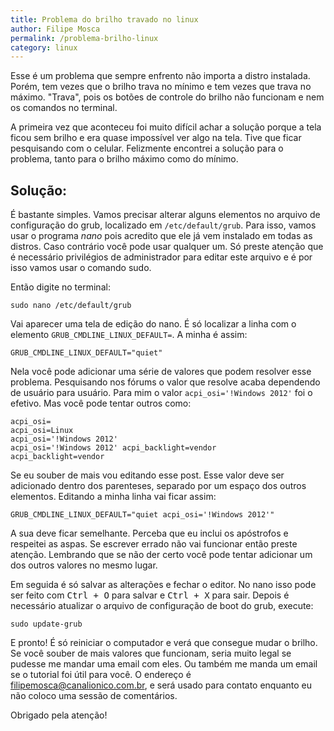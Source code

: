 ```yaml
---
title: Problema do brilho travado no linux
author: Filipe Mosca
permalink: /problema-brilho-linux
category: linux
---
```


Esse é um problema que sempre enfrento não importa a distro instalada. Porém, tem vezes que o brilho trava no mínimo e tem vezes que trava no máximo. "Trava", pois os botões de controle do brilho não funcionam e nem os comandos no terminal.

A primeira vez que aconteceu foi muito difícil achar a solução porque a tela ficou sem brilho e era quase impossível ver algo na tela. Tive que ficar pesquisando com o celular. Felizmente encontrei a solução para o problema, tanto para o brilho máximo como do mínimo.

## Solução:

É bastante simples. Vamos precisar alterar alguns elementos no arquivo de configuração do grub, localizado em `/etc/default/grub`. Para isso, vamos usar o programa _nano_ pois acredito que ele já vem instalado em todas as distros. Caso contrário você pode usar qualquer um. Só preste atenção que é necessário privilégios de administrador para editar este arquivo e é por isso vamos usar o comando sudo.

Então digite no terminal:

```
sudo nano /etc/default/grub
```

Vai aparecer uma tela de edição do nano. É só localizar a linha com o elemento `GRUB_CMDLINE_LINUX_DEFAULT=`. A minha é assim:

```
GRUB_CMDLINE_LINUX_DEFAULT="quiet"
```
Nela você pode adicionar uma série de valores que podem resolver esse problema. Pesquisando nos fórums o valor que resolve acaba dependendo de usuário para usuário. Para mim o valor `acpi_osi='!Windows 2012'` foi o efetivo. Mas você pode tentar outros como:

```
acpi_osi=
acpi_osi=Linux
acpi_osi='!Windows 2012'
acpi_osi='!Windows 2012' acpi_backlight=vendor
acpi_backlight=vendor
```
Se eu souber de mais vou editando esse post. Esse valor deve ser adicionado dentro dos parenteses, separado por um espaço dos outros elementos. Editando a minha linha vai ficar assim:

```
GRUB_CMDLINE_LINUX_DEFAULT="quiet acpi_osi='!Windows 2012'"
```
A sua deve ficar semelhante. Perceba que eu inclui os apóstrofos e respeitei as aspas. Se escrever errado não vai funcionar então preste atenção. Lembrando que se não der certo você pode tentar adicionar um dos outros valores no mesmo lugar.

Em seguida é só salvar as alterações e fechar o editor. No nano isso pode ser feito com <kbd>Ctrl + O</kbd> para salvar e <kbd>Ctrl + X</kbd> para sair. Depois é necessário atualizar o arquivo de configuração de boot do grub, execute:

```
sudo update-grub
```
E pronto! É só reiniciar o computador e verá que consegue mudar o brilho. Se você souber de mais valores que funcionam, seria muito legal se pudesse me mandar uma email com eles. Ou também me manda um email se o tutorial foi útil para você. O endereço é <filipemosca@canalionico.com.br>, e será usado para contato enquanto eu não coloco uma sessão de comentários.

Obrigado pela atenção!
